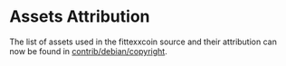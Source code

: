 # Assets Attribution

The list of assets used in the fittexxcoin source and their attribution can now be
found in [contrib/debian/copyright](/contrib/debian/copyright).
